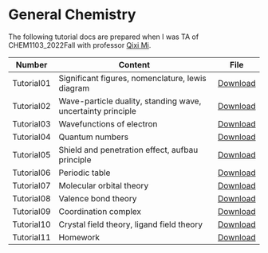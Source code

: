 # General Chemistry

The following tutorial docs are prepared when I was TA of CHEM1103_2022Fall with professor [Qixi Mi](https://spst.shanghaitech.edu.cn/spst_en/2018/0301/c2939a51356/page.htm).

| Number     | Content                                                     | File                                        |
|------------|-------------------------------------------------------------|---------------------------------------------|
| Tutorial01 | Significant figures, nomenclature, lewis diagram            | [Download](/files/chem1103/tutorial01.pdf)  |
| Tutorial02 | Wave-particle duality, standing wave, uncertainty principle | [Download](/files/chem1103/tutorial02.pdf)  |
| Tutorial03 | Wavefunctions of electron                                   | [Download](/files/chem1103/tutorial03.pdf)  |
| Tutorial04 | Quantum numbers                                             | [Download](/files/chem1103/tutorial04.pdf)  |
| Tutorial05 | Shield and penetration effect, aufbau principle             | [Download](/files/chem1103/tutorial05.pdf)  |
| Tutorial06 | Periodic table                                              | [Download](/files/chem1103/tutorial06.pdf)  |
| Tutorial07 | Molecular orbital theory                                    | [Download](/files/chem1103/tutorial07.pdf)  |
| Tutorial08 | Valence bond theory                                         | [Download](/files/chem1103/tutorial08.pdf)  |
| Tutorial09 | Coordination complex                                        | [Download](/files/chem1103/tutorial09.pdf)  |
| Tutorial10 | Crystal field theory, ligand field theory                   | [Download](/files/chem1103/tutorial10.pdf)  |
| Tutorial11 | Homework                                                    | [Download](/files/chem1103/tutorial11.pdf)  |
